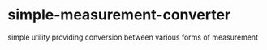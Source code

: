 # simple-measurement-converter

simple utility providing conversion between various forms of measurement
